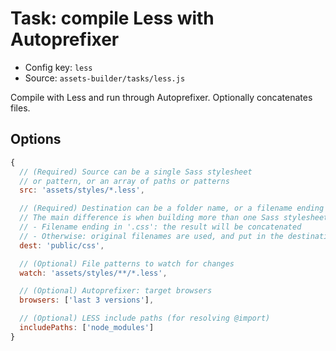 # Task: compile Less with Autoprefixer

- Config key: `less`
- Source: `assets-builder/tasks/less.js`

Compile with Less and run through Autoprefixer. Optionally concatenates files.

## Options

```js
{
  // (Required) Source can be a single Sass stylesheet
  // or pattern, or an array of paths or patterns
  src: 'assets/styles/*.less',

  // (Required) Destination can be a folder name, or a filename ending in '.css'.
  // The main difference is when building more than one Sass stylesheet.
  // - Filename ending in '.css': the result will be concatenated
  // - Otherwise: original filenames are used, and put in the destination folder.
  dest: 'public/css',

  // (Optional) File patterns to watch for changes
  watch: 'assets/styles/**/*.less',

  // (Optional) Autoprefixer: target browsers
  browsers: ['last 3 versions'],

  // (Optional) LESS include paths (for resolving @import)
  includePaths: ['node_modules']
}
```
